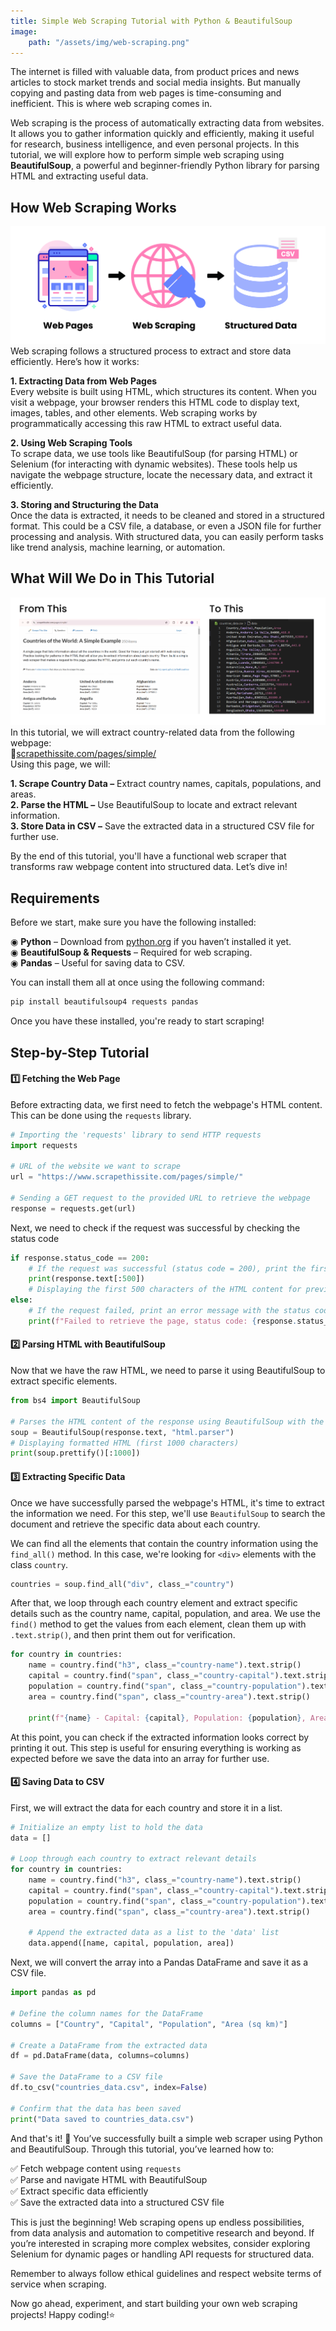 ```yaml
---
title: Simple Web Scraping Tutorial with Python & BeautifulSoup
image:
    path: "/assets/img/web-scraping.png"
---
```


The internet is filled with valuable data, from product prices and news articles to stock market trends and social media insights. But manually copying and pasting data from web pages is time-consuming and inefficient. This is where web scraping comes in.

Web scraping is the process of automatically extracting data from websites. It allows you to gather information quickly and efficiently, making it useful for research, business intelligence, and even personal projects. In this tutorial, we will explore how to perform simple web scraping using **BeautifulSoup**, a powerful and beginner-friendly Python library for parsing HTML and extracting useful data.

## **How Web Scraping Works**
![Web Scraping Step](/assets/img/web-scraping-step.png)
Web scraping follows a structured process to extract and store data efficiently. Here’s how it works:

**1. Extracting Data from Web Pages** <br>
Every website is built using HTML, which structures its content. When you visit a webpage, your browser renders this HTML code to display text, images, tables, and other elements. Web scraping works by programmatically accessing this raw HTML to extract useful data.

**2. Using Web Scraping Tools** <br>
To scrape data, we use tools like BeautifulSoup (for parsing HTML) or Selenium (for interacting with dynamic websites). These tools help us navigate the webpage structure, locate the necessary data, and extract it efficiently.

**3. Storing and Structuring the Data** <br>
Once the data is extracted, it needs to be cleaned and stored in a structured format. This could be a CSV file, a database, or even a JSON file for further processing and analysis. With structured data, you can easily perform tasks like trend analysis, machine learning, or automation.

## **What Will We Do in This Tutorial**
![Web Scraping FTTT](/assets/img/web-scraping-fttt.png)
In this tutorial, we will extract country-related data from the following webpage: <br>
🔗[scrapethissite.com/pages/simple/](https://www.scrapethissite.com/pages/simple/) <br>
Using this page, we will:

**1. Scrape Country Data –** Extract country names, capitals, populations, and areas. <br>
**2. Parse the HTML –** Use BeautifulSoup to locate and extract relevant information. <br>
**3. Store Data in CSV –** Save the extracted data in a structured CSV file for further use.<br>

By the end of this tutorial, you'll have a functional web scraper that transforms raw webpage content into structured data. Let’s dive in! 

## **Requirements**
Before we start, make sure you have the following installed:

◉ **Python** – Download from [python.org](https://www.python.org/downloads/) if you haven’t installed it yet. <br>
◉ **BeautifulSoup & Requests** – Required for web scraping. <br>
◉ **Pandas** – Useful for saving data to CSV.<br>

You can install them all at once using the following command:
```bash
pip install beautifulsoup4 requests pandas
```
Once you have these installed, you're ready to start scraping! 

## **Step-by-Step Tutorial**
#### **1️⃣ Fetching the Web Page**
Before extracting data, we first need to fetch the webpage's HTML content. This can be done using the   `requests` library.

```python
# Importing the 'requests' library to send HTTP requests
import requests 

# URL of the website we want to scrape
url = "https://www.scrapethissite.com/pages/simple/"

# Sending a GET request to the provided URL to retrieve the webpage
response = requests.get(url)
```
Next, we need to check if the request was successful by checking the status code
```python
if response.status_code == 200:
    # If the request was successful (status code = 200), print the first 500 characters of the response content
    print(response.text[:500]) 
    # Displaying the first 500 characters of the HTML content for preview
else:
    # If the request failed, print an error message with the status code
    print(f"Failed to retrieve the page, status code: {response.status_code}")
```

#### **2️⃣ Parsing HTML with BeautifulSoup**
Now that we have the raw HTML, we need to parse it using BeautifulSoup to extract specific elements.
```py
from bs4 import BeautifulSoup

# Parses the HTML content of the response using BeautifulSoup with the "html.parser" parser.
soup = BeautifulSoup(response.text, "html.parser")
# Displaying formatted HTML (first 1000 characters)
print(soup.prettify()[:1000]) 
```

#### **3️⃣ Extracting Specific Data**
Once we have successfully parsed the webpage's HTML, it's time to extract the information we need. For this step, we'll use `BeautifulSoup` to search the document and retrieve the specific data about each country.

We can find all the elements that contain the country information using the `find_all()` method. In this case, we're looking for `<div>` elements with the class `country`.
```py
countries = soup.find_all("div", class_="country")
```
After that, we loop through each country element and extract specific details such as the country name, capital, population, and area. We use the `find()` method to get the values from each element, clean them up with `.text.strip()`, and then print them out for verification.
```py
for country in countries:
    name = country.find("h3", class_="country-name").text.strip()
    capital = country.find("span", class_="country-capital").text.strip()
    population = country.find("span", class_="country-population").text.strip()
    area = country.find("span", class_="country-area").text.strip()
    
    print(f"{name} - Capital: {capital}, Population: {population}, Area: {area} sq km")
```
At this point, you can check if the extracted information looks correct by printing it out. This step is useful for ensuring everything is working as expected before we save the data into an array for further use.

#### **4️⃣ Saving Data to CSV**
First, we will extract the data for each country and store it in a list.
```py
# Initialize an empty list to hold the data
data = []

# Loop through each country to extract relevant details
for country in countries:
    name = country.find("h3", class_="country-name").text.strip()
    capital = country.find("span", class_="country-capital").text.strip()
    population = country.find("span", class_="country-population").text.strip()
    area = country.find("span", class_="country-area").text.strip()
    
    # Append the extracted data as a list to the 'data' list
    data.append([name, capital, population, area])
```
Next, we will convert the array into a Pandas DataFrame and save it as a CSV file.
```python
import pandas as pd

# Define the column names for the DataFrame
columns = ["Country", "Capital", "Population", "Area (sq km)"]

# Create a DataFrame from the extracted data
df = pd.DataFrame(data, columns=columns)

# Save the DataFrame to a CSV file
df.to_csv("countries_data.csv", index=False)

# Confirm that the data has been saved
print("Data saved to countries_data.csv")
```
And that's it! 🎉 You’ve successfully built a simple web scraper using Python and BeautifulSoup. Through this tutorial, you’ve learned how to:

✅ Fetch webpage content using `requests` <br>
✅ Parse and navigate HTML with BeautifulSoup <br>
✅ Extract specific data efficiently <br>
✅ Save the extracted data into a structured CSV file <br>

This is just the beginning! Web scraping opens up endless possibilities, from data analysis and automation to competitive research and beyond. If you’re interested in scraping more complex websites, consider exploring Selenium for dynamic pages or handling API requests for structured data.

Remember to always follow ethical guidelines and respect website terms of service when scraping.

Now go ahead, experiment, and start building your own web scraping projects! Happy coding!⭐